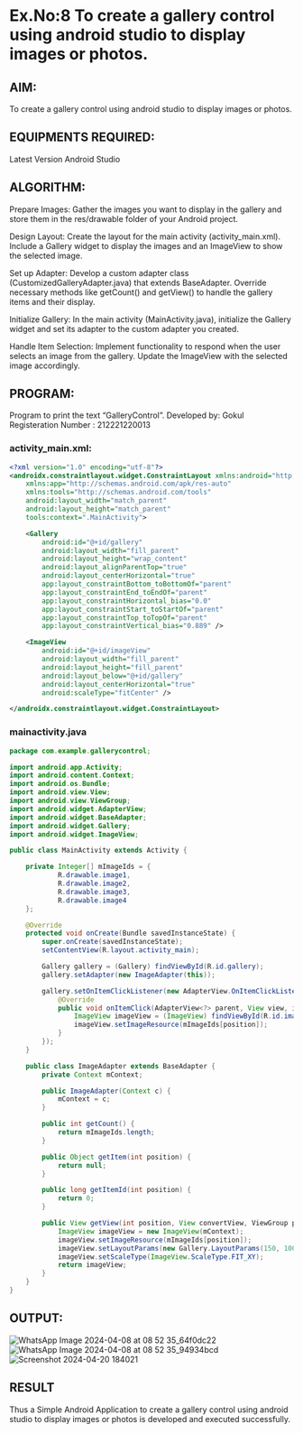 # Ex.No:8 To create a gallery control using android studio to display images or photos.


## AIM:

To create a gallery control using android studio to display images or photos.

## EQUIPMENTS REQUIRED:

Latest Version Android Studio

## ALGORITHM:
Prepare Images: Gather the images you want to display in the gallery and store them in the res/drawable folder of your Android project.<br>

Design Layout: Create the layout for the main activity (activity_main.xml). Include a Gallery widget to display the images and an ImageView to show the selected image.<br>

Set up Adapter: Develop a custom adapter class (CustomizedGalleryAdapter.java) that extends BaseAdapter. Override necessary methods like getCount() and getView() to handle the gallery items and their display.<br>

Initialize Gallery: In the main activity (MainActivity.java), initialize the Gallery widget and set its adapter to the custom adapter you created.<br>

Handle Item Selection: Implement functionality to respond when the user selects an image from the gallery. Update the ImageView with the selected image accordingly.<br>



## PROGRAM:

Program to print the text “GalleryControl”.
Developed by:  Gokul 
Registeration Number : 212221220013
### activity_main.xml:
``` xml
<?xml version="1.0" encoding="utf-8"?>
<androidx.constraintlayout.widget.ConstraintLayout xmlns:android="http://schemas.android.com/apk/res/android"
    xmlns:app="http://schemas.android.com/apk/res-auto"
    xmlns:tools="http://schemas.android.com/tools"
    android:layout_width="match_parent"
    android:layout_height="match_parent"
    tools:context=".MainActivity">

    <Gallery
        android:id="@+id/gallery"
        android:layout_width="fill_parent"
        android:layout_height="wrap_content"
        android:layout_alignParentTop="true"
        android:layout_centerHorizontal="true"
        app:layout_constraintBottom_toBottomOf="parent"
        app:layout_constraintEnd_toEndOf="parent"
        app:layout_constraintHorizontal_bias="0.0"
        app:layout_constraintStart_toStartOf="parent"
        app:layout_constraintTop_toTopOf="parent"
        app:layout_constraintVertical_bias="0.889" />

    <ImageView
        android:id="@+id/imageView"
        android:layout_width="fill_parent"
        android:layout_height="fill_parent"
        android:layout_below="@+id/gallery"
        android:layout_centerHorizontal="true"
        android:scaleType="fitCenter" />

</androidx.constraintlayout.widget.ConstraintLayout>
```
### mainactivity.java
``` java
package com.example.gallerycontrol;

import android.app.Activity;
import android.content.Context;
import android.os.Bundle;
import android.view.View;
import android.view.ViewGroup;
import android.widget.AdapterView;
import android.widget.BaseAdapter;
import android.widget.Gallery;
import android.widget.ImageView;

public class MainActivity extends Activity {

    private Integer[] mImageIds = {
            R.drawable.image1,
            R.drawable.image2,
            R.drawable.image3,
            R.drawable.image4
    };

    @Override
    protected void onCreate(Bundle savedInstanceState) {
        super.onCreate(savedInstanceState);
        setContentView(R.layout.activity_main);

        Gallery gallery = (Gallery) findViewById(R.id.gallery);
        gallery.setAdapter(new ImageAdapter(this));

        gallery.setOnItemClickListener(new AdapterView.OnItemClickListener() {
            @Override
            public void onItemClick(AdapterView<?> parent, View view, int position, long id) {
                ImageView imageView = (ImageView) findViewById(R.id.imageView);
                imageView.setImageResource(mImageIds[position]);
            }
        });
    }

    public class ImageAdapter extends BaseAdapter {
        private Context mContext;

        public ImageAdapter(Context c) {
            mContext = c;
        }

        public int getCount() {
            return mImageIds.length;
        }

        public Object getItem(int position) {
            return null;
        }

        public long getItemId(int position) {
            return 0;
        }

        public View getView(int position, View convertView, ViewGroup parent) {
            ImageView imageView = new ImageView(mContext);
            imageView.setImageResource(mImageIds[position]);
            imageView.setLayoutParams(new Gallery.LayoutParams(150, 100));
            imageView.setScaleType(ImageView.ScaleType.FIT_XY);
            return imageView;
        }
    }
}
```


## OUTPUT:
![WhatsApp Image 2024-04-08 at 08 52 35_64f0dc22](https://github.com/sabithapaulraj/gallerycontrol/assets/118343379/47acac78-ea52-4dec-b4d2-1fabbfe529ba) <br>
![WhatsApp Image 2024-04-08 at 08 52 35_94934bcd](https://github.com/sabithapaulraj/gallerycontrol/assets/118343379/95d6eaa0-207a-42d7-906c-f95ba0d87d88) <br>
![Screenshot 2024-04-20 184021](https://github.com/sabithapaulraj/gallerycontrol/assets/118343379/048f4e98-c4ea-493c-a5b5-ded1b513b50f) <br>






## RESULT
Thus a Simple Android Application to create a gallery control using android studio to display images or photos is developed and executed successfully.

